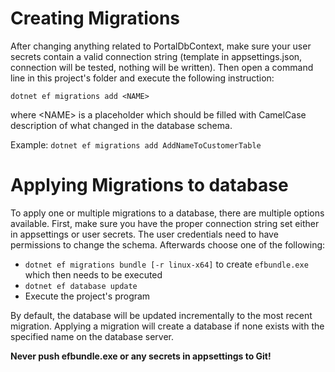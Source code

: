 ﻿# Creating Migrations
After changing anything related to PortalDbContext, make sure your user secrets contain a valid connection string (template in appsettings.json, connection will be tested, nothing will be written). 
Then open a command line in this project's folder and execute the following instruction:

`dotnet ef migrations add <NAME>` 

where \<NAME> is a placeholder which should be filled with CamelCase description of what changed in the database schema.

Example: `dotnet ef migrations add AddNameToCustomerTable`

# Applying Migrations to database
To apply one or multiple migrations to a database, there are multiple options available.
First, make sure you have the proper connection string set either in appsettings or user secrets. The user credentials need to have permissions to change the schema.
Afterwards choose one of the following:
- `dotnet ef migrations bundle [-r linux-x64]` to create `efbundle.exe` which then needs to be executed
- `dotnet ef database update`
- Execute the project's program

By default, the database will be updated incrementally to the most recent migration. Applying a migration will create a database if none exists with the specified name on the database server.

**Never push efbundle.exe or any secrets in appsettings to Git!**

